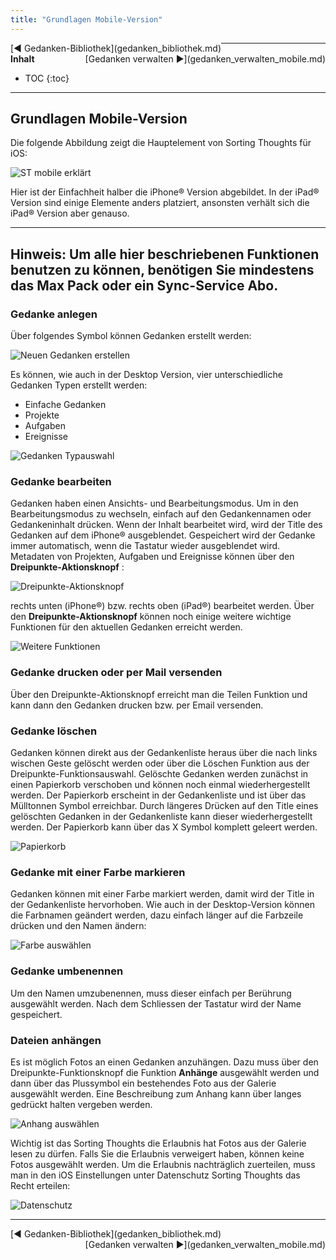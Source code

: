 ```yaml
---
title: "Grundlagen Mobile-Version"
---
```


<div class="pageNavigation">
<div style="float:left;">
   [◀️ Gedanken-Bibliothek](gedanken_bibliothek.md)
</div>
<div style="float:right;">
  [Gedanken verwalten ▶️](gedanken_verwalten_mobile.md)
</div>
</div>

---------------
__Inhalt__
* TOC
{:toc}
---------------

## Grundlagen Mobile-Version

Die folgende Abbildung zeigt die Hauptelement von Sorting Thoughts für iOS:

![ST mobile erklärt](../assets/images/ios-st-erklaert.png)

Hier ist der Einfachheit halber die iPhone® Version abgebildet. In der iPad® Version sind einige Elemente anders platziert, ansonsten verhält sich die iPad® Version aber genauso.

---------------
**Hinweis:** Um alle hier beschriebenen Funktionen benutzen zu können, benötigen Sie mindestens das **Max Pack** oder ein **Sync-Service Abo**.
---------------

### Gedanke anlegen

Über folgendes Symbol können Gedanken erstellt werden:

![Neuen Gedanken erstellen](../assets/images/ios-new-icon.png)

Es können, wie auch in der Desktop Version, vier unterschiedliche Gedanken Typen erstellt werden:

* Einfache Gedanken
* Projekte
* Aufgaben
* Ereignisse

![Gedanken Typauswahl](../assets/images/st-ios-neuer-gedanke.png)

### Gedanke bearbeiten

Gedanken haben einen Ansichts- und Bearbeitungsmodus. Um in den Bearbeitungsmodus zu wechseln, einfach auf den Gedankennamen oder Gedankeninhalt drücken. Wenn der Inhalt bearbeitet wird, wird der Title des Gedanken auf dem iPhone® ausgeblendet. Gespeichert wird der Gedanke immer automatisch, wenn die Tastatur wieder ausgeblendet wird. Metadaten von Projekten, Aufgaben und Ereignisse können über den **Dreipunkte-Aktionsknopf**  :

![Dreipunkte-Aktionsknopf](../assets/images/st-ios-dreipunkte.png)

rechts unten (iPhone®) bzw. rechts oben (iPad®) bearbeitet werden. Über den **Dreipunkte-Aktionsknopf** können noch einige weitere wichtige Funktionen für den aktuellen Gedanken erreicht werden.

![Weitere Funktionen](../assets/images/st-ios-weitereFunktionen.png)

### Gedanke drucken oder per Mail versenden

Über den Dreipunkte-Aktionsknopf erreicht man die Teilen Funktion und kann dann den Gedanken drucken bzw. per Email versenden.

### Gedanke löschen

Gedanken können direkt aus der Gedankenliste heraus über die nach links wischen Geste gelöscht werden oder über die Löschen Funktion aus der Dreipunkte-Funktionsauswahl. Gelöschte Gedanken werden zunächst in einen Papierkorb verschoben und können noch einmal wiederhergestellt werden. Der Papierkorb erscheint in der Gedankenliste und ist über das Mülltonnen Symbol erreichbar. Durch längeres Drücken auf den Title eines gelöschten Gedanken in der Gedankenliste kann dieser wiederhergestellt werden. Der Papierkorb kann über das X Symbol komplett geleert werden.

![Papierkorb](../assets/images/st-ios-papierkorb.png)

### Gedanke mit einer Farbe markieren

Gedanken können mit einer Farbe markiert werden, damit wird der Title in der Gedankenliste hervorhoben. Wie auch in der Desktop-Version können die Farbnamen geändert werden, dazu einfach länger auf die Farbzeile drücken und den Namen ändern:

![Farbe auswählen](../assets/images/st-ios-farben.png)

### Gedanke umbenennen

Um den Namen umzubenennen, muss dieser einfach per Berührung ausgewählt werden. Nach dem Schliessen der Tastatur wird der Name gespeichert.

### Dateien anhängen

Es ist möglich Fotos an einen Gedanken anzuhängen. Dazu muss über den Dreipunkte-Funktionsknopf die Funktion **Anhänge** ausgewählt werden und dann über das Plussymbol ein bestehendes Foto aus der Galerie ausgewählt werden. Eine Beschreibung zum Anhang kann über langes gedrückt halten vergeben werden.

![Anhang auswählen](../assets/images/st-ios-anhaenge.png)

Wichtig ist das Sorting Thoughts die Erlaubnis hat Fotos aus der Galerie lesen zu dürfen. Falls Sie die Erlaubnis verweigert haben, können keine Fotos ausgewählt werden. Um die Erlaubnis nachträglich zuerteilen, muss man in den iOS Einstellungen unter Datenschutz Sorting Thoughts das Recht erteilen:

![Datenschutz](../assets/images/st-ios-datenschutz.png)

---------------

<div class="pageNavigation">
<div style="float:left;">
   [◀️ Gedanken-Bibliothek](gedanken_bibliothek.md)
</div>
<div style="float:right;">
  [Gedanken verwalten ▶️](gedanken_verwalten_mobile.md)
</div>
</div>
